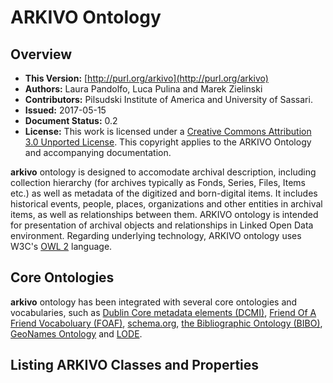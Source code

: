 # ARKIVO Ontology

## Overview

* **This Version:** [http://purl.org/arkivo](http://purl.org/arkivo)
* **Authors:** Laura Pandolfo, Luca Pulina and Marek Zielinski
* **Contributors:** Pilsudski Institute of America and University of Sassari.
* **Issued:** 2017-05-15
* **Document Status:** 0.2
* **License:** This work is licensed under a [Creative Commons Attribution 3.0 Unported License](http://creativecommons.org/licenses/by/3.0/). This copyright applies to the ARKIVO Ontology and accompanying documentation.

**arkivo** ontology is designed to accomodate archival description, including collection hierarchy (for archives typically as Fonds, Series, Files, Items etc.) as well as metadata of the digitized and born-digital items. It includes historical events, people, places, organizations and other entities in archival items, as well as relationships between them. ARKIVO ontology is intended for presentation of archival objects and relationships in Linked Open Data environment. Regarding underlying technology, ARKIVO ontology uses W3C's [OWL 2](http://www.w3.org/TR/owl2-overview/) language.

## Core Ontologies

**arkivo** ontology has been integrated with several core ontologies and vocabularies, such as [Dublin Core metadata elements (DCMI)](http://dublincore.org/documents/dcmi-terms/), [Friend Of A Friend Vocaboluary (FOAF)](http://xmlns.com/foaf/spec/), [schema.org](http://schema.org), [the Bibliographic Ontology (BIBO)](http://bibliontology.com), [GeoNames Ontology](http://www.geonames.org/ontology/documentation.html) and [LODE](http://linkedevents.org/ontology/). 

## Listing ARKIVO Classes and Properties
